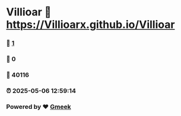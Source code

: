 # Villioar :link: https://Villioarx.github.io/Villioar 
### :page_facing_up: [1](https://Villioarx.github.io/Villioar/tag.html) 
### :speech_balloon: 0 
### :hibiscus: 40116 
### :alarm_clock: 2025-05-06 12:59:14 
### Powered by :heart: [Gmeek](https://github.com/Meekdai/Gmeek)
